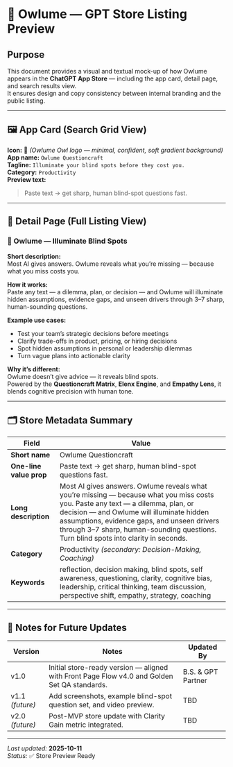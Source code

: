 # 🦉 Owlume — GPT Store Listing Preview

## Purpose  
This document provides a visual and textual mock-up of how Owlume appears in the **ChatGPT App Store** — including the app card, detail page, and search results view.  
It ensures design and copy consistency between internal branding and the public listing.

---

## 🖼️ App Card (Search Grid View)

**Icon:** 🦉 *(Owlume Owl logo — minimal, confident, soft gradient background)*  
**App name:** `Owlume Questioncraft`  
**Tagline:** `Illuminate your blind spots before they cost you.`  
**Category:** `Productivity`  
**Preview text:**  
> Paste text → get sharp, human blind-spot questions fast.

---

## 📱 Detail Page (Full Listing View)

### **🦉 Owlume — Illuminate Blind Spots**

**Short description:**  
Most AI gives answers. Owlume reveals what you’re missing — because what you miss costs you.

**How it works:**  
Paste any text — a dilemma, plan, or decision — and Owlume will illuminate hidden assumptions, evidence gaps, and unseen drivers through 3–7 sharp, human-sounding questions.

**Example use cases:**  
- Test your team’s strategic decisions before meetings  
- Clarify trade-offs in product, pricing, or hiring decisions  
- Spot hidden assumptions in personal or leadership dilemmas  
- Turn vague plans into actionable clarity

**Why it’s different:**  
Owlume doesn’t give advice — it reveals blind spots.  
Powered by the **Questioncraft Matrix**, **Elenx Engine**, and **Empathy Lens**, it blends cognitive precision with human tone.

---

## 🗂️ Store Metadata Summary

| Field | Value |
|-------|-------|
| **Short name** | Owlume Questioncraft |
| **One-line value prop** | Paste text → get sharp, human blind-spot questions fast. |
| **Long description** | Most AI gives answers. Owlume reveals what you’re missing — because what you miss costs you. Paste any text — a dilemma, plan, or decision — and Owlume will illuminate hidden assumptions, evidence gaps, and unseen drivers through 3–7 sharp, human-sounding questions. Turn blind spots into clarity in seconds. |
| **Category** | Productivity *(secondary: Decision-Making, Coaching)* |
| **Keywords** | reflection, decision making, blind spots, self awareness, questioning, clarity, cognitive bias, leadership, critical thinking, team discussion, perspective shift, empathy, strategy, coaching |

---

## 🧭 Notes for Future Updates

| Version | Notes | Updated By |
|----------|--------|-------------|
| v1.0 | Initial store-ready version — aligned with Front Page Flow v4.0 and Golden Set QA standards. | B.S. & GPT Partner |
| v1.1 *(future)* | Add screenshots, example blind-spot question set, and video preview. | TBD |
| v2.0 *(future)* | Post-MVP store update with Clarity Gain metric integrated. | TBD |

---

*Last updated:* **2025-10-11**  
*Status:* ✅ Store Preview Ready
